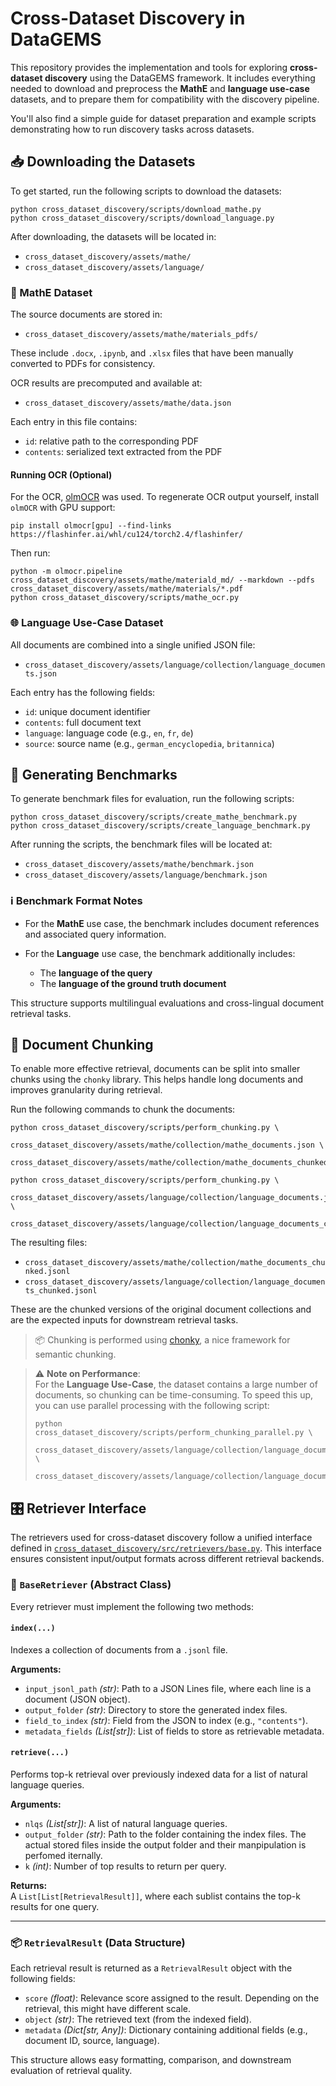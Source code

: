 # Cross-Dataset Discovery in DataGEMS

This repository provides the implementation and tools for exploring **cross-dataset discovery** using the DataGEMS framework. It includes everything needed to download and preprocess the **MathE** and **language use-case** datasets, and to prepare them for compatibility with the discovery pipeline.

You'll also find a simple guide for dataset preparation and example scripts demonstrating how to run discovery tasks across datasets.

## 📥 Downloading the Datasets

To get started, run the following scripts to download the datasets:

```
python cross_dataset_discovery/scripts/download_mathe.py
python cross_dataset_discovery/scripts/download_language.py
```

After downloading, the datasets will be located in:

- `cross_dataset_discovery/assets/mathe/`
- `cross_dataset_discovery/assets/language/`

### 🧮 MathE Dataset

The source documents are stored in:

- `cross_dataset_discovery/assets/mathe/materials_pdfs/`

These include `.docx`, `.ipynb`, and `.xlsx` files that have been manually converted to PDFs for consistency.

OCR results are precomputed and available at:

- `cross_dataset_discovery/assets/mathe/data.json`

Each entry in this file contains:
- `id`: relative path to the corresponding PDF
- `contents`: serialized text extracted from the PDF

#### Running OCR (Optional)

For the OCR, [olmOCR](https://github.com/allenai/olmocr) was used. To regenerate OCR output yourself, install `olmOCR` with GPU support:

```
pip install olmocr[gpu] --find-links https://flashinfer.ai/whl/cu124/torch2.4/flashinfer/
```

Then run:

```
python -m olmocr.pipeline cross_dataset_discovery/assets/mathe/materiald_md/ --markdown --pdfs cross_dataset_discovery/assets/mathe/materials/*.pdf
python cross_dataset_discovery/scripts/mathe_ocr.py
```

### 🌐 Language Use-Case Dataset

All documents are combined into a single unified JSON file:

- `cross_dataset_discovery/assets/language/collection/language_documents.json`

Each entry has the following fields:
- `id`: unique document identifier
- `contents`: full document text
- `language`: language code (e.g., `en`, `fr`, `de`)
- `source`: source name (e.g., `german_encyclopedia`, `britannica`)

## 🧪 Generating Benchmarks

To generate benchmark files for evaluation, run the following scripts:

```
python cross_dataset_discovery/scripts/create_mathe_benchmark.py
python cross_dataset_discovery/scripts/create_language_benchmark.py
```

After running the scripts, the benchmark files will be located at:

- `cross_dataset_discovery/assets/mathe/benchmark.json`
- `cross_dataset_discovery/assets/language/benchmark.json`

### ℹ️ Benchmark Format Notes

- For the **MathE** use case, the benchmark includes document references and associated query information.

- For the **Language** use case, the benchmark additionally includes:
  - The **language of the query**
  - The **language of the ground truth document**

This structure supports multilingual evaluations and cross-lingual document retrieval tasks.

## 🧩 Document Chunking

To enable more effective retrieval, documents can be split into smaller chunks using the `chonky` library. This helps handle long documents and improves granularity during retrieval.

Run the following commands to chunk the documents:

```
python cross_dataset_discovery/scripts/perform_chunking.py \
    cross_dataset_discovery/assets/mathe/collection/mathe_documents.json \
    cross_dataset_discovery/assets/mathe/collection/mathe_documents_chunked.jsonl

python cross_dataset_discovery/scripts/perform_chunking.py \
    cross_dataset_discovery/assets/language/collection/language_documents.json \
    cross_dataset_discovery/assets/language/collection/language_documents_chunked.jsonl
```

The resulting files:

- `cross_dataset_discovery/assets/mathe/collection/mathe_documents_chunked.jsonl`
- `cross_dataset_discovery/assets/language/collection/language_documents_chunked.jsonl`

These are the chunked versions of the original document collections and are the expected inputs for downstream retrieval tasks.

> 📦 Chunking is performed using [chonky](https://github.com/mirth/chonky), a nice framework for semantic chunking.

> ⚠️ **Note on Performance**:  
> For the **Language Use-Case**, the dataset contains a large number of documents, so chunking can be time-consuming. To speed this up, you can use parallel processing with the following script:
>
> ```
> python cross_dataset_discovery/scripts/perform_chunking_parallel.py \
>     cross_dataset_discovery/assets/language/collection/language_documents.json \
>     cross_dataset_discovery/assets/language/collection/language_documents_chunked.jsonl
> ```

## 🎛️  Retriever Interface

The retrievers used for cross-dataset discovery follow a unified interface defined in [`cross_dataset_discovery/src/retrievers/base.py`](cross_dataset_discovery/src/retrievers/base.py). This interface ensures consistent input/output formats across different retrieval backends.

### 🔄 `BaseRetriever` (Abstract Class)

Every retriever must implement the following two methods:

#### `index(...)`

Indexes a collection of documents from a `.jsonl` file.

**Arguments:**
- `input_jsonl_path` *(str)*: Path to a JSON Lines file, where each line is a document (JSON object).
- `output_folder` *(str)*: Directory to store the generated index files.
- `field_to_index` *(str)*: Field from the JSON to index (e.g., `"contents"`).
- `metadata_fields` *(List[str])*: List of fields to store as retrievable metadata.

#### `retrieve(...)`

Performs top-k retrieval over previously indexed data for a list of natural language queries.

**Arguments:**
- `nlqs` *(List[str])*: A list of natural language queries.
- `output_folder` *(str)*: Path to the folder containing the index files. The actual stored files inside the output folder and their manpipulation is perfomed iternally.
- `k` *(int)*: Number of top results to return per query.

**Returns:**  
A `List[List[RetrievalResult]]`, where each sublist contains the top-k results for one query.

---

### 📦 `RetrievalResult` (Data Structure)

Each retrieval result is returned as a `RetrievalResult` object with the following fields:

- `score` *(float)*: Relevance score assigned to the result. Depending on the retrieval, this might have different scale.
- `object` *(str)*: The retrieved text (from the indexed field).
- `metadata` *(Dict[str, Any])*: Dictionary containing additional fields (e.g., document ID, source, language).

This structure allows easy formatting, comparison, and downstream evaluation of retrieval quality.

